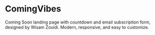 # ComingVibes
Coming Soon landing page with countdown and email subscription form, designed by Wisam Zouidi. Modern, responsive, and easy to customize.
